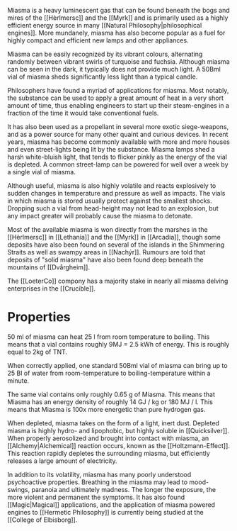 Miasma is a heavy luminescent gas that can be found beneath the bogs and mires of the [[Hèrlmersc]] and the [[Myrk]] and is primarily used as a highly efficient energy source in many [[Natural Philosophy|philosophical engines]]. More mundanely, miasma has also become popular as a fuel for highly compact and efficient new lamps and other appliances.

Miasma can be easily recognized by its vibrant colours, alternating randomly between vibrant swirls of turquoise and fuchsia. Although miasma can be seen in the dark, it typically does not provide much light. A 50Bml vial of miasma sheds significantly less light than a typical candle.

Philosophers have found a myriad of applications for miasma. Most notably, the substance can be used to apply a great amount of heat in a very short amount of time, thus enabling engineers to start up their steam-engines in a fraction of the time it would take conventional fuels.

It has also been used as a propellant in several more exotic siege-weapons, and as a power source for many other quaint and curious devices. In recent years, miasma has become commonly available with more and more houses and even street-lights being lit by the substance. Miasma lamps shed a harsh white-bluish light, that tends to flicker pinkly as the energy of the vial is depleted. A common street-lamp can be powered for well over a week by a single vial of miasma.

Although useful, miasma is also highly volatile and reacts explosively to sudden changes in temperature and pressure as well as impacts. The vials in which miasma is stored usually protect against the smallest shocks. Dropping such a vial from head-height may not lead to an explosion, but any impact greater will probably cause the miasma to detonate.

Most of the available miasma is won directly from the marshes in the [[Hèrlmersc]] in [[Lethania]] and the [[Myrk]] in [[Arcadia]], though some deposits have also been found on several of the islands in the Shimmering Straits as well as swampy areas in [[Nachýr]]. Rumours are told that deposits of "solid miasma" have also been found deep beneath the mountains of [[Dvårgheim]].

The [[LoeterCo]] compony has a majority stake in nearly all miasma delving enterprises in the [[Crucible]].

# Properties
50 ml of miasma can heat 25 l from room temperature to boiling. This means that a vial contains roughly 9MJ = 2.5 kWh of energy. This is roughly equal to 2kg of TNT.

When correctly applied, one standard 50Bml vial of miasma can bring up to 25 Bl of water from room-temperature to boiling-temperature within a minute.

The same vial contains only roughly 0.65 g of Miasma. This means that Miasma has an energy density of roughly 14 GJ / kg or 180 MJ / l. This means that Miasma is 100x more energetic than pure hydrogen gas.

When depleted, miasma takes on the form of a light, inert dust. Depleted miasma is highly hydro- and lipophobic, but highly soluble in [[Quicksilver]]. When properly aerosolized and brought into contact with miasma, an [[Alchemy|Alchemical]] reaction occurs, known as the [[Holtzmann-Effect]]. This reaction rapidly depletes the surrounding miasma, but efficiently releases a large amount of electricity. 

In addition to its volatility, miasma has many poorly understood psychoactive properties. Breathing in the miasma may lead to mood-swings, paranoia and ultimately madness. The longer the exposure, the more violent and permanent the symptoms. It has also found [[Magic|Magical]] applications, and the application of miasma powered engines to [[Hermetic Philosophy]] is currently being studied at the [[College of Elbisborg]].